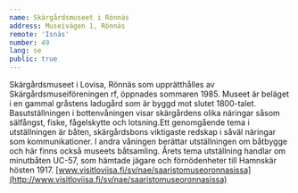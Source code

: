 ```yaml
---
name: Skärgårdsmuseet i Rönnäs
address: Museivägen 1, Rönnäs
remote: 'Isnäs'
number: 49
lang: se
public: true
---
```

Skärgårdsmuseet i Lovisa, Rönnäs som upprätthålles av Skärgårdsmuseiföreningen rf, öppnades sommaren 1985. Museet är beläget i en gammal gråstens ladugård som är byggd mot slutet 1800-talet. Basutställningen i bottenvåningen visar skärgårdens olika näringar såsom sälfångst, fiske, fågelskytte och lotsning.Ett genomgående tema i utställningen är båten, skärgårdsbons viktigaste redskap i såväl näringar som kommunikationer. I andra våningen berättar utställningen om båtbygge och här finns också museets båtsamling. Årets tema utställning handlar om minutbåten UC-57, som hämtade jägare och förnödenheter till Hamnskär hösten 1917.
[www.visitloviisa.fi/sv/nae/saaristomuseoronnasissa](http://www.visitloviisa.fi/sv/nae/saaristomuseoronnasissa)
